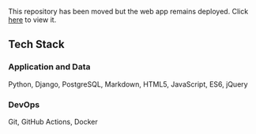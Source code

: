 This repository has been moved but the web app remains deployed. Click [here](https://fueledbyleroy.herokuapp.com) to view it.

## Tech Stack
### Application and Data
Python, Django, PostgreSQL, Markdown, HTML5, JavaScript, ES6, jQuery

### DevOps
Git, GitHub Actions, Docker
